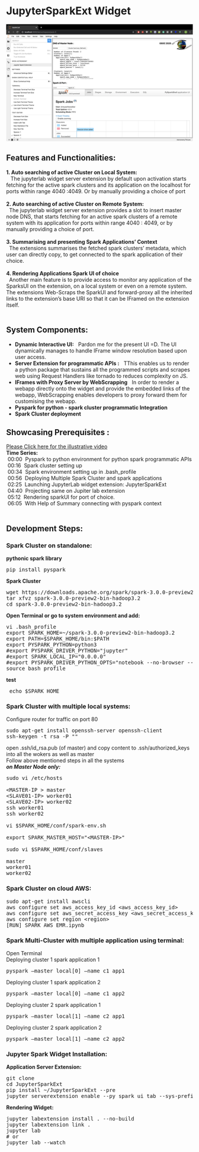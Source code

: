 # JupyterSparkExt Widget
 ![alt text](images/sample.png)
## Features and Functionalities:
**1. Auto searching of active Cluster on Local System:**
<br />
&nbsp;&nbsp; The jupyterlab widget server extension by default upon activation starts fetching for the active spark clusters and its application on the localhost for ports within range 4040 :4049. Or by manually providing a choice of port
<br /><br />
**2. Auto searching of active Cluster on Remote System:**
<br />
&nbsp;&nbsp;The jupyterlab widget server extension provides a slot to insert master node DNS, that starts fetching for an active spark clusters of a remote system with its application for ports within range 4040 : 4049,  or by manually providing a choice of port.
<br /><br />
**3. Summarising and presenting Spark Applications’ Context**
<br />
&nbsp;&nbsp;The extensions summarises the fetched spark clusters’ metadata, which user can directly copy, to get connected to the spark application of their choice.
<br /><br />
**4. Rendering Applications Spark UI of choice**
<br />
	&nbsp;&nbsp;Another main feature is to provide access to monitor any application of the SparksUI on the extension, on a local system or even on a remote system. The extensions Web-Scraps the SparkUI and forward-proxy all the inherited links to the extension’s base URI so that it can be IFramed on the extension itself. 
<br />
<br />
## System Components:
* **Dynamic Interactive UI:**
&nbsp;&nbsp;Pardon me for the present UI =D. The UI dynamically manages to handle IFrame window resolution based upon user access.<br />
* **Server Extension for programmatic APIs :**
&nbsp;&nbsp;TThis enables us to render a  python package that sustains all the programmed scripts and scrapes web using  Request Handlers like tornado to reduces complexity on JS. <br />
* **IFrames with Proxy Server by WebScrapping**
&nbsp;&nbsp;In order to render a webapp directly onto the widget and provide the embedded links of the webapp, WebScrapping enables developers to proxy forward them for customising the webapp. <br />
* **Pyspark for python - spark cluster programmatic Integration**<br />
* **Spark Cluster deployment**




## Showcasing Prerequisites :
<a href src = "https://youtu.be/41rFOkmNL-U">Please Click here for the illustrative video</a>
<br />
**Time Series:**<br />
&nbsp;00:00 &nbsp;Pyspark to python environment for python spark programmatic APIs<br />
&nbsp;00:16 &nbsp;Spark cluster setting up<br />
&nbsp;00:34 &nbsp;Spark environment setting up in .bash_profile<br />
&nbsp;00:56 &nbsp;Deploying Multiple Spark Cluster and spark applications <br />
&nbsp;02:25 &nbsp;Launching JupyterLab widget extension: JupyterSparkExt<br />
&nbsp;04:40 &nbsp;Projecting same on Jupiter lab extension<br />
&nbsp;05:12 &nbsp;Rendering sparkUI for port of choice. <br />
&nbsp;06:05  &nbsp;With Help of Summary connecting with pyspark context
<br /><br />


## Development Steps:

### Spark Cluster on standalone:

**pythonic spark library**
<pre>pip install pyspark</pre>

**Spark Cluster**
<pre>
wget https://downloads.apache.org/spark/spark-3.0.0-preview2/
tar xfvz spark-3.0.0-preview2-bin-hadoop3.2
cd spark-3.0.0-preview2-bin-hadoop3.2
</pre>

**Open Terminal or go to system environment and add:**
<pre>
vi .bash_profile
export SPARK_HOME=~/spark-3.0.0-preview2-bin-hadoop3.2
export PATH=$SPARK_HOME/bin:$PATH
export PYSPARK_PYTHON=python3
#export PYSPARK_DRIVER_PYTHON="jupyter"
#export SPARK_LOCAL_IP="0.0.0.0"
#export PYSPARK_DRIVER_PYTHON_OPTS="notebook --no-browser --port=8888”
source bash_profile
</pre>

**test**
<pre>
 echo $SPARK_HOME
</pre>

### Spark Cluster with multiple local systems:
Configure router for traffic on port 80<br />
<pre>
sudo apt-get install openssh-server openssh-client
ssh-keygen -t rsa -P ""
</pre>
open .ssh/id_rsa.pub (of master) and copy content to .ssh/authorized_keys into  all the wokers as well as master<br />
Follow above mentioned steps in all the systems<br />
***on Master Node only:***<br />
<pre>
sudo vi /etc/hosts

&lt;MASTER-IP&nbsp&gt; master
&lt;SLAVE01-IP&gt; worker01
&lt;SLAVE02-IP&gt; worker02
ssh worker01
ssh worker02
	
vi $SPARK_HOME/conf/spark-env.sh

export SPARK_MASTER_HOST="&lt;MASTER-IP>"
	
sudo vi $SPARK_HOME/conf/slaves

master
worker01
worker02
</pre>



### Spark Cluster on cloud AWS:
<pre>
sudo apt-get install awscli
aws configure set aws_access_key_id &lt;aws_access_key_id&gt;
aws configure set aws_secret_access_key &lt;aws_secret_access_key&gt;
aws configure set region &lt;region&gt;
[RUN] SPARK_AWS_EMR.ipynb
</pre>



### Spark Multi-Cluster with multiple application using terminal:
Open Terminal<br />
Deploying cluster 1 spark application 1<br />
<pre>pyspark —master local[0] —name c1_app1</pre>
Deploying cluster 1 spark application 2<br />
<pre>pyspark —master local[0] —name c1_app2</pre>
Deploying cluster 2 spark application 1<br />
<pre>pyspark —master local[1] —name c2_app1</pre>
Deploying cluster 2 spark application 2<br />
<pre>pyspark —master local[1] —name c2_app2</pre>



### Jupyter Spark Widget Installation:

**Application Server Extension:**
<br />
<pre>
git clone <link to repo>
cd JupyterSparkExt
pip install ~/JupyterSparkExt --pre
jupyter serverextension enable --py spark_ui_tab --sys-prefix
</pre>

**Rendering Widget:**
<br />
<pre>
jupyter labextension install . --no-build
jupyter labextension link .
jupyter lab 
# or
jupyter lab --watch
</pre>









  

